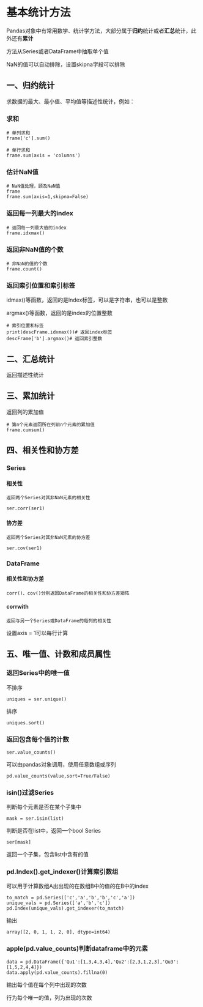 
# 基本统计方法

Pandas对象中有常用数学、统计学方法，大部分属于**归约**统计或者**汇总**统计，此外还有**累计**

方法从Series或者DataFrame中抽取单个值

NaN的值可以自动排除，设置skipna字段可以排除

## 一、归约统计

求数据的最大、最小值、平均值等描述性统计，例如：

### 求和
    # 单列求和
    frame['c'].sum()

    # 单行求和
    frame.sum(axis = 'columns')

### 估计NaN值

    # NaN值处理，顾及NaN值
    frame
    frame.sum(axis=1,skipna=False)

### 返回每一列最大的index

    # 返回每一列最大值的index
    frame.idxmax()

### 返回非NaN值的个数

    # 非NaN的值的个数
    frame.count()

### 返回索引位置和索引标签

idmax()等函数，返回的是Index标签，可以是字符串，也可以是整数

argmax()等函数，返回的是index的位置整数

    # 索引位置和标签
    print(descFrame.idxmax())# 返回index标签
    descFrame['b'].argmax()# 返回索引整数

## 二、汇总统计

返回描述性统计

## 三、累加统计

返回列的累加值

    # 第n个元素返回所在列前n个元素的累加值
    frame.cumsum()

## 四、相关性和协方差

### Series
#### 相关性

    返回两个Series对其非NaN元素的相关性    

    ser.corr(ser1)
    
#### 协方差

    返回两个Series对其非NaN元素的协方差
    
    ser.cov(ser1)

### DataFrame
    
#### 相关性和协方差

    corr()、cov()分别返回DataFrame的相关性和协方差矩阵

#### corrwith

    返回与另一个Series或DataFrame的每列的相关性
    
设置axis = 1可以每行计算

## 五、唯一值、计数和成员属性

### 返回Series中的唯一值

不排序
    
    uniques = ser.unique()

排序
    
    uniques.sort()
    
### 返回包含每个值的计数

    ser.value_counts()
    
可以由pandas对象调用，使用任意数组或序列

    pd.value_counts(value,sort=True/False)

### isin()过滤Series

判断每个元素是否在某个子集中

    mask = ser.isin(list)
    
判断是否在list中，返回一个bool Series

    ser[mask]

返回一个子集，包含list中含有的值

### pd.Index().get_indexer()计算索引数组

可以用于计算数组A出出现的在数组B中的值的在B中的index

    to_match = pd.Series(['c','a','b','b','c','a'])
    unique_vals = pd.Series(['a','b','c'])
    pd.Index(unique_vals).get_indexer(to_match)
    
输出

    array([2, 0, 1, 1, 2, 0], dtype=int64)

### apple(pd.value_counts)判断dataframe中的元素

    data = pd.DataFrame({'Qu1':[1,3,4,3,4],'Qu2':[2,3,1,2,3],'Qu3':[1,5,2,4,4]})
    data.apply(pd.value_counts).fillna(0)

输出每个值在每个列中出现的次数

行为每个唯一的值，列为出现的次数
